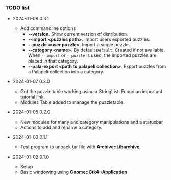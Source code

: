 ### TODO list

* 2024-01-08 0.3.1
  * Add commandline options
    * **--version**. Show current version of distribution.
    * **--import \<puzzles path>**. Import users exported puzzles.
    * **--puzzle \<user puzzle>**. Import a single puzzle.
    * **--category \<name>**. By default `Default`. Created if not available. When `--import` or `--puzzle` is used, the imported puzzles are placed in that category.
    * **--pala-export \<path to palapeli collection>**. Export puzzles from a Palapeli collection into a category.

* 2024-01-07 0.3.0
  * Got the puzzle table working using a StringList. Found an important [tutorial link](https://github.com/ToshioCP/Gtk4-tutorial/blob/main/gfm/sec29.md).
  * Modules Table added to manage the puzzletable.

* 2024-01-05 0.2.0
  * New modules for many and category manipulations and a statusbar
  * Actions to add and rename a category.

* 2024-01-03 0.1.1
  * Test program to unpack tar file with **Archive::Libarchive**.

* 2024-01-02 0.1.0
  * Setup
  * Basic windowing using **Gnome::Gtk4::Application**

